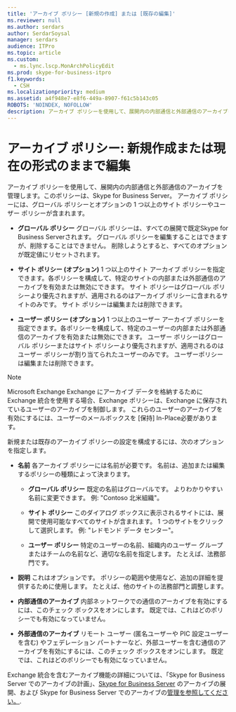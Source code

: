 ```yaml
---
title: 'アーカイブ ポリシー [新規の作成] または [既存の編集]'
ms.reviewer: null
ms.author: serdars
author: SerdarSoysal
manager: serdars
audience: ITPro
ms.topic: article
ms.custom:
  - ms.lync.lscp.MonArchPolicyEdit
ms.prod: skype-for-business-itpro
f1.keywords:
  - CSH
ms.localizationpriority: medium
ms.assetid: a4f948e7-e8f6-449a-8907-f61c5b143c05
ROBOTS: 'NOINDEX, NOFOLLOW'
description: アーカイブ ポリシーを使用して、展開内の内部通信と外部通信のアーカイブを管理します。このポリシーは、Skype for Business Server。 アーカイブ ポリシーには、グローバル ポリシーとオプションの 1 つ以上のサイト ポリシーやユーザー ポリシーが含まれます。
---
```


# <a name="archiving-policy-create-new-or-edit-existing"></a>アーカイブ ポリシー: 新規作成または現在の形式のままで編集
 
アーカイブ ポリシーを使用して、展開内の内部通信と外部通信のアーカイブを管理します。このポリシーは、Skype for Business Server。 アーカイブ ポリシーには、グローバル ポリシーとオプションの 1 つ以上のサイト ポリシーやユーザー ポリシーが含まれます。
  
- **グローバル ポリシー** グローバル ポリシーは、すべての展開で既定Skype for Business Serverされます。 グローバル ポリシーを編集することはできますが、削除することはできません。 削除しようとすると、すべてのオプションが既定値にリセットされます。
    
- **サイト ポリシー (オプション)** 1 つ以上のサイト アーカイブ ポリシーを指定できます。各ポリシーを構成して、特定のサイトの内部または外部通信のアーカイブを有効または無効にできます。 サイト ポリシーはグローバル ポリシーより優先されますが、適用されるのはアーカイブ ポリシーに含まれるサイトのみです。 サイト ポリシーは編集または削除できます。
    
- **ユーザー ポリシー (オプション)** 1 つ以上のユーザー アーカイブ ポリシーを指定できます。各ポリシーを構成して、特定のユーザーの内部または外部通信のアーカイブを有効または無効にできます。 ユーザー ポリシーはグローバル ポリシーまたはサイト ポリシーより優先されますが、適用されるのはユーザー ポリシーが割り当てられたユーザーのみです。 ユーザーポリシーは編集または削除できます。
    
> [!NOTE]
> Microsoft Exchange Exchange にアーカイブ データを格納するために Exchange 統合を使用する場合、Exchange ポリシーは、Exchange に保存されているユーザーのアーカイブを制御します。 これらのユーザーのアーカイブを有効にするには、ユーザーのメールボックスを [保持] In-Place必要があります。 
  
新規または既存のアーカイブ ポリシーの設定を構成するには、次のオプションを指定します。
- **名前** 各アーカイブ ポリシーには名前が必要です。 名前は、追加または編集するポリシーの種類によって決まります。
    
  - **グローバル ポリシー** 既定の名前はグローバルです。 よりわかりやすい名前に変更できます。 例: "Contoso 北米組織"。
    
  - **サイト ポリシー** このダイアログ ボックスに表示されるサイトには、展開で使用可能なすべてのサイトが含まれます。 1 つのサイトをクリックして選択します。 例: "レドモンド データ センター"。
    
  - **ユーザー ポリシー** 特定のユーザーの名前、組織内のユーザー グループまたはチームの名前など、適切な名前を指定します。 たとえば、法務部門です。
    
- **説明** これはオプションです。 ポリシーの範囲や使用など、追加の詳細を提供するために使用します。 たとえば、他のサイトの法務部門と調整します。
    
- **内部通信のアーカイブ** 内部ネットワークでの通信のアーカイブを有効にするには、このチェック ボックスをオンにします。 既定では、これはどのポリシーでも有効になっていません。
    
- **外部通信のアーカイブ** リモート ユーザー (匿名ユーザーや PIC 設定ユーザーを含む) やフェデレーション パートナーなど、外部ユーザーを含む通信のアーカイブを有効にするには、このチェック ボックスをオンにします。 既定では、これはどのポリシーでも有効になっていません。
    
Exchange 統合を含むアーカイブ機能の詳細については、「Skype for Business Server でのアーカイブの計画」、[Skype for Business Server](../../../plan-your-deployment/archiving/archiving.md) のアーカイブの展開、および Skype for Business Server でのアーカイブの[](../../../deploy/deploy-archiving/deploy-archiving.md)[管理を参照してください。](../../../manage/archiving/archiving.md).


